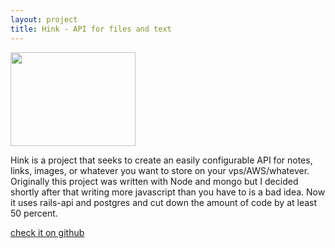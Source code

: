 ```yaml
---
layout: project
title: Hink - API for files and text
---
```


<a href="imgs/_posts/hink_cli.png">
  <img src="/imgs/_posts/hink-preview.png" alt="" height=150 width=200>
  </a>

Hink is a project that seeks to create an easily configurable API for
notes, links, images, or whatever you want to store on your vps/AWS/whatever.
Originally this project was written with Node and mongo but I decided shortly
after that writing more javascript than you have to is a bad idea. Now it uses
rails-api and postgres and cut down the amount of code by at least 50 percent.

<a href="http://www.github.com/tippenein/hink" target='_blank'>check it on github</a>

